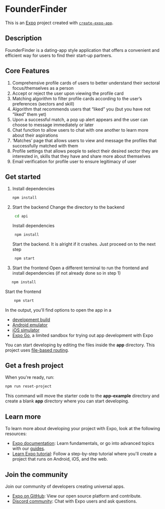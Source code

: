 # FounderFinder

This is an [Expo](https://expo.dev) project created with [`create-expo-app`](https://www.npmjs.com/package/create-expo-app).

## Description
FounderFinder is a dating-app style application that offers a convenient and efficient way for users to find their start-up partners. 

## Core Features
1. Comprehensive profile cards of users to better understand their sectoral focus/themselves as a person
2. Accept or reject the user upon viewing the profile card
3. Matching algorithm to filter profile cards according to the user’s preferences (sectors and skill)
4. Algorithm that recommends users that “liked” you (but you have not “liked” them yet)
5. Upon a successful match, a pop up alert appears and the user can choose to message immediately or later
6. Chat function to allow users to chat with one another to learn more about their aspirations
7. ‘Matches’ page that allows users to view and message the profiles that successfully matched with them
8. Profile settings that allows people to select their desired sector they are interested in, skills that they have and share more about themselves
9. Email verification for profile user to ensure legitimacy of user


## Get started

1. Install dependencies

   ```bash
   npm install
   ```

2. Start the backend
Change the directory to the backend
   ```bash
    cd api
   ```
   Install dependencies
      ```bash
       npm install
      ```
   Start the backend. It is alright if it crashes. Just proceed on to the next step 
      ```bash
       npm start
      ```
3. Start the frontend
Open a different terminal to run the frontend and install dependencies (if not already done so in step 1)
```bash
   npm install
   ```
Start the frontend
```bash
    npm start
   ```

In the output, you'll find options to open the app in a

- [development build](https://docs.expo.dev/develop/development-builds/introduction/)
- [Android emulator](https://docs.expo.dev/workflow/android-studio-emulator/)
- [iOS simulator](https://docs.expo.dev/workflow/ios-simulator/)
- [Expo Go](https://expo.dev/go), a limited sandbox for trying out app development with Expo

You can start developing by editing the files inside the **app** directory. This project uses [file-based routing](https://docs.expo.dev/router/introduction).

## Get a fresh project

When you're ready, run:

```bash
npm run reset-project
```

This command will move the starter code to the **app-example** directory and create a blank **app** directory where you can start developing.

## Learn more

To learn more about developing your project with Expo, look at the following resources:

- [Expo documentation](https://docs.expo.dev/): Learn fundamentals, or go into advanced topics with our [guides](https://docs.expo.dev/guides).
- [Learn Expo tutorial](https://docs.expo.dev/tutorial/introduction/): Follow a step-by-step tutorial where you'll create a project that runs on Android, iOS, and the web.

## Join the community

Join our community of developers creating universal apps.

- [Expo on GitHub](https://github.com/expo/expo): View our open source platform and contribute.
- [Discord community](https://chat.expo.dev): Chat with Expo users and ask questions.
